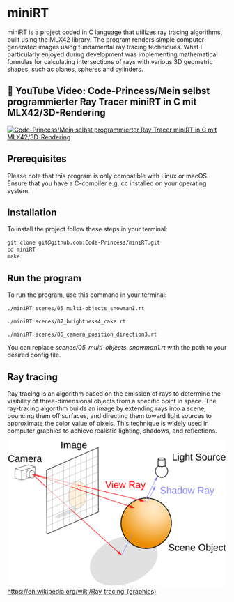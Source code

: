 # miniRT
miniRT is a project coded in C language that utilizes ray tracing algorithms, built using the MLX42 library. The program renders simple computer-generated images using fundamental ray tracing techniques. What I particularly enjoyed during development was implementing mathematical formulas for calculating intersections of rays with various 3D geometric shapes, such as planes, spheres and cylinders.

## 👀 YouTube Video: Code-Princess/Mein selbst programmierter Ray Tracer miniRT in C mit MLX42/3D-Rendering
<!-- YouTube video cards from https://github.com/DenverCoder1/github-readme-youtube-cards -->
<!-- https://ytcards.demolab.com/?id=<video ID>&title=<video+title>&lang=en&timestamp=<video publish date in Unix time format>&background_color=%230d1117&title_color=%23ffffff&stats_color=%23dedede&max_title_lines=1&width=250&border_radius=5&duration=<video duration in seconds> "<video title>") -->
<!-- BEGIN YOUTUBE-CARDS -->
[![Code-Princess/Mein selbst programmierter Ray Tracer miniRT in C mit MLX42/3D-Rendering](https://ytcards.demolab.com/?id=GsWEtGScru8&title=Code-Princess/Mein+selbst+programmierter+Ray+Tracer+miniRT+in+C+mit+MLX42/3D-Rendering&lang=en&timestamp=1740700800&background_color=%230d1117&title_color=%23ffffff&stats_color=%23dedede&max_title_lines=1&width=850&border_radius=5&duration=331 "Code-Princess/Mein selbst programmierter Ray Tracer miniRT in C mit MLX42/3D-Rendering")](https://youtu.be/GsWEtGScru8?si=ZQqomfBc4khFFNkN)
<!-- END YOUTUBE-CARDS -->
## Prerequisites
Please note that this program is only compatible with Linux or macOS. Ensure that you have a C-compiler e.g. cc installed on your operating system.
## Installation
To install the project follow these steps in your terminal:
```
git clone git@github.com:Code-Princess/miniRT.git
cd miniRT
make
```
## Run the program
To run the program, use this command in your terminal:
```
./miniRT scenes/05_multi-objects_snowman1.rt
```
```
./miniRT scenes/07_brightness4_cake.rt
```
```
./miniRT scenes/06_camera_position_direction3.rt
```
You can replace *scenes/05_multi-objects_snowman1.rt* with the path to your desired config file.

## Ray tracing
Ray tracing is an algorithm based on the emission of rays to determine the visibility of three-dimensional objects from a specific point in space. The ray-tracing algorithm builds an image by extending rays into a scene, bouncing them off surfaces, and directing them toward light sources to approximate the color value of pixels. This technique is widely used in computer graphics to achieve realistic lighting, shadows, and reflections.

![Ray Tracing Diagram](Ray_trace_diagram.svg)
https://en.wikipedia.org/wiki/Ray_tracing_(graphics)
